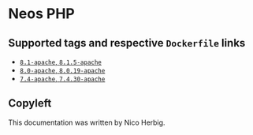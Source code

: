# Neos PHP

## Supported tags and respective `Dockerfile` links

 * [`8.1-apache`, `8.1.5-apache`](https://github.com/nicoherbigio/docker-neos-php/blob/main/8.1/debian/apache/default/Dockerfile)
 * [`8.0-apache`, `8.0.19-apache`](https://github.com/nicoherbigio/docker-neos-php/blob/main/8.0/debian/apache/default/Dockerfile)
 * [`7.4-apache`, `7.4.30-apache`](https://github.com/nicoherbigio/docker-neos-php/blob/main/7.4/debian/apache/default/Dockerfile)

## Copyleft

This documentation was written by Nico Herbig.
